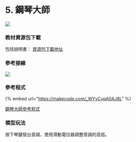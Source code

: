 # 5. 鋼琴大師

![](https://kittenbothk.readthedocs.io/en/latest/\_images/piano1.jpg)

### 教材資源包下載

包括說明書： [資源包下載地址](https://drive.google.com/drive/folders/16T0mfS0QbxXfHf4GvNz62Xd2x8dvOq4m?usp=sharing)

### 參考接線

![](https://kittenbothk.readthedocs.io/en/latest/\_images/piano\_wire1.png)

### 參考程式

{% embed url="https://makecode.com/_WYvCypA0AJ8L" %}

[鋼琴大師參考程式](https://makecode.com/\_WYvCypA0AJ8L)

### 模型玩法

按下琴鍵發出音調，使用滑動電位器調整音調的高低。
